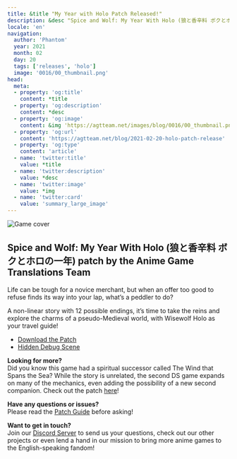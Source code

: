 ```yaml
---
title: &title "My Year with Holo Patch Released!"
description: &desc "Spice and Wolf: My Year With Holo (狼と香辛料 ボクとホロの一年) patch by the Anime Game Translations Team"
locale: 'en'
navigation:
  author: 'Phantom'
  year: 2021
  month: 02
  day: 20
  tags: ['releases', 'holo']
  image: '0016/00_thumbnail.png'
head:
  meta:
  - property: 'og:title'
    content: *title
  - property: 'og:description'
    content: *desc
  - property: 'og:image'
    content: &img 'https://agtteam.net/images/blog/0016/00_thumbnail.png'
  - property: 'og:url'
    content: 'https://agtteam.net/blog/2021-02-20-holo-patch-release'
  - property: 'og:type'
    content: 'article'
  - name: 'twitter:title'
    value: *title
  - name: 'twitter:description'
    value: *desc
  - name: 'twitter:image'
    value: *img
  - name: 'twitter:card'
    value: 'summary_large_image'
---
```


![Game cover](/images/blog/0016/643670722020032512_0.png)

## Spice and Wolf: My Year With Holo (狼と香辛料 ボクとホロの一年) patch by the Anime Game Translations Team

Life can be tough for a novice merchant, but when an offer too good to refuse finds its way into your lap, what’s a peddler to do?

A non-linear story with 12 possible endings, it’s time to take the reins and explore the charms of a pseudo-Medieval world, with Wisewolf Holo as your travel guide!

*   [Download the Patch](/holo)
*   [Hidden Debug Scene](https://youtu.be/YXoCM4xRvaA)

**Looking for more?**  
Did you know this game had a spiritual successor called The Wind that Spans the Sea? While the story is unrelated, the second DS game expands on many of the mechanics, even adding the possibility of a new second companion. Check out the patch [here](/holo2)!

**Have any questions or issues?**  
Please read the [Patch Guide](/holo/guide/nds) before asking!

**Want to get in touch?**  
Join our [Discord Server](https://discord.gg/UUF7Zbm) to send us your questions, check out our other projects or even lend a hand in our mission to bring more anime games to the English-speaking fandom!
